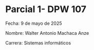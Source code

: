 # Parcial 1- DPW 107

Fecha: 9 de mayo de 2025

Nombre: Walter Antonio Machaca Anze

Carrera: Sistemas informáticos